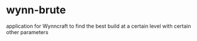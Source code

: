 # wynn-brute
application for Wynncraft to find the best build at a certain level with certain other parameters
